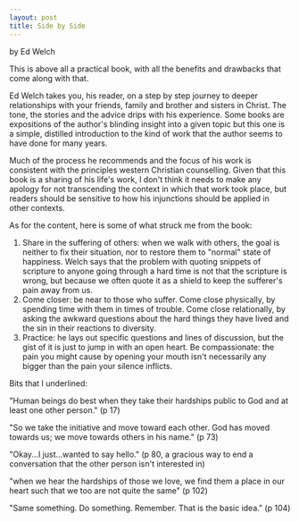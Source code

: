 ```yaml
---
layout: post
title: Side by Side
---
```


by Ed Welch

This is above all a practical book, with all the benefits and drawbacks that come along with that.

Ed Welch takes you, his reader, on a step by step journey to deeper relationships with your friends, family and brother and sisters in Christ. The tone, the stories and the advice drips with his experience. Some books are expositions of the author's blinding insight into a given topic but this one is a simple, distilled introduction to the kind of work that the author seems to have done for many years.

Much of the process he recommends and the focus of his work is consistent with the principles western Christian counselling. Given that this book is a sharing of his life's work, I don't think it needs to make any apology for not transcending the context in which that work took place, but readers should be sensitive to how his injunctions should be applied in other contexts.

As for the content, here is some of what struck me from the book:

 1. Share in the suffering of others: when we walk with others, the goal is neither to fix their situation, nor to restore them to "normal" state of happiness. Welch says that the problem with quoting snippets of scripture to anyone going through a hard time is not that the scripture is wrong, but because we often quote it as a shield to keep the sufferer's pain away from us.
 2. Come closer: be near to those who suffer. Come close physically, by spending time with them in times of trouble. Come close relationally, by asking the awkward questions about the hard things they have lived and the sin in their reactions to diversity.
 3. Practice: he lays out specific questions and lines of discussion, but the gist of it is just to jump in with an open heart. Be compassionate: the pain you might cause by opening your mouth isn't necessarily any bigger than the pain your silence inflicts.

Bits that I underlined:

"Human beings do best when they take their hardships public to God and at least one other person." (p 17)

"So we take the initiative and move toward each other. God has moved towards us; we move towards others in his name." (p 73)

"Okay...I just...wanted to say hello." (p 80, a gracious way to end a conversation that the other person isn't interested in)

"when we hear the hardships of those we love, we find them a place in our heart such that we too are not quite the same" (p 102)

"Same something. Do something. Remember. That is the basic idea." (p 104)

